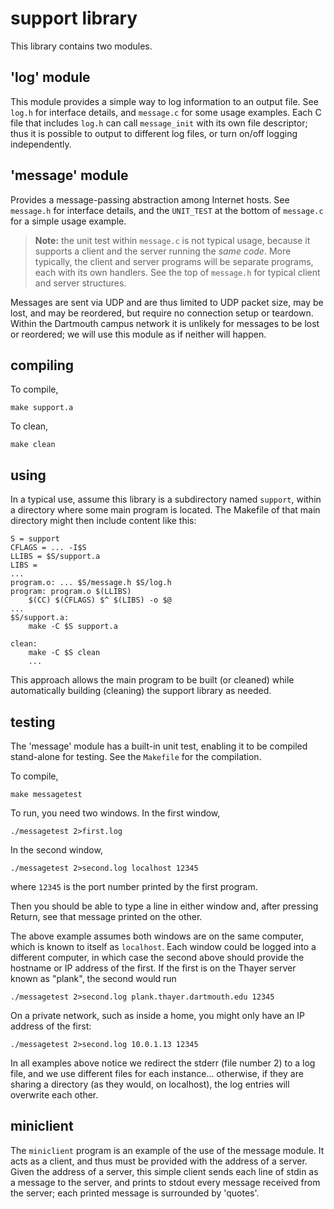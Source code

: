 # support library

This library contains two modules.

## 'log' module

This module provides a simple way to log information to an output file.
See `log.h` for interface details, and `message.c` for some usage examples.
Each C file that includes `log.h` can call `message_init` with its own file descriptor; thus it is possible to output to different log files, or turn on/off logging independently.

## 'message' module

Provides a message-passing abstraction among Internet hosts.
See `message.h` for interface details, and the `UNIT_TEST` at the bottom of `message.c` for a simple usage example.

> **Note:** the unit test within `message.c` is not typical usage, because it supports a client and the server running the *same code*.
> More typically, the client and server programs will be separate programs, each with its own handlers.
> See the top of `message.h` for typical client and server structures.

Messages are sent via UDP and are thus limited to UDP packet size, may be lost, and may be reordered, but require no connection setup or teardown.
Within the Dartmouth campus network it is unlikely for messages to be lost or reordered; we will use this module as if neither will happen.

## compiling

To compile,

	make support.a

To clean,

	make clean

## using

In a typical use, assume this library is a subdirectory named `support`, within a directory where some main program is located.
The Makefile of that main directory might then include content like this:

```make
S = support
CFLAGS = ... -I$S
LLIBS = $S/support.a
LIBS =
...
program.o: ... $S/message.h $S/log.h
program: program.o $(LLIBS)
	$(CC) $(CFLAGS) $^ $(LIBS) -o $@
...
$S/support.a:
	make -C $S support.a

clean:
	make -C $S clean
	...
```

This approach allows the main program to be built (or cleaned) while automatically building (cleaning) the support library as needed.

## testing

The 'message' module has a built-in unit test, enabling it to be compiled stand-alone for testing.
See the `Makefile` for the compilation.

To compile,

	make messagetest

To run, you need two windows.
In the first window,

	./messagetest 2>first.log

In the second window,

	./messagetest 2>second.log localhost 12345

where `12345` is the port number printed by the first program.

Then you should be able to type a line in either window and, after pressing Return, see that message printed on the other.

The above example assumes both windows are on the same computer, which is known to itself as `localhost`.
Each window could be logged into a different computer, in which case the second above should provide the hostname or IP address of the first.
If the first is on the Thayer server known as "plank", the second would run

	./messagetest 2>second.log plank.thayer.dartmouth.edu 12345

On a private network, such as inside a home, you might only have an IP address of the first:

	./messagetest 2>second.log 10.0.1.13 12345

In all examples above notice we redirect the stderr (file number 2) to a log file, and we use different files for each instance... otherwise, if they are sharing a directory (as they would, on localhost), the log entries will overwrite each other.

## miniclient

The `miniclient` program is an example of the use of the message
module.  It acts as a client, and thus must be provided with the
address of a server.  Given the address of a server, this simple
client sends each line of stdin as a message to the server, and prints
to stdout every message received from the server; each printed message
is surrounded by 'quotes'.


